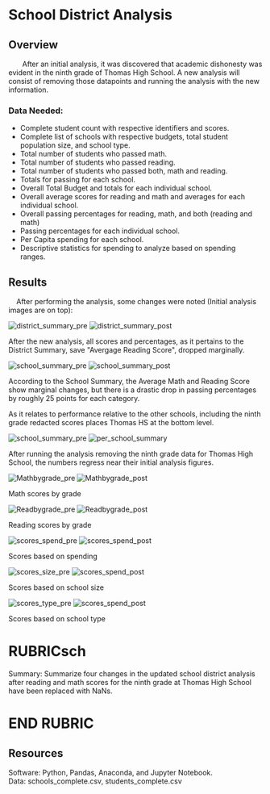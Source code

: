 # School District Analysis

## Overview

&nbsp;&nbsp;&nbsp;&nbsp;&nbsp;&nbsp;  After an initial analysis, it was discovered that academic dishonesty was evident in the ninth grade of Thomas High School.  A new analysis will consist of removing those datapoints and running the analysis with the new information.

### Data Needed:

* Complete student count with respective identifiers and scores.
* Complete list of schools with respective budgets, total student population size, and school type.
* Total number of students who passed math.
* Total number of students who passed reading.
* Total number of students who passed both, math and reading.
* Totals for passing for each school.
* Overall Total Budget and totals for each individual school.
* Overall average scores for reading and math and averages for each individual school.
* Overall passing percentages for reading, math, and both (reading and math)
* Passing percentages for each individual school.
* Per Capita spending for each school.
* Descriptive statistics for spending to analyze based on spending ranges.


## Results

&nbsp;&nbsp;&nbsp;  After performing the analysis, some changes were noted (Initial analysis images are on top):

![district_summary_pre](https://user-images.githubusercontent.com/108758105/186308885-f46765db-25fe-4ffd-8cc4-563e9181274a.png) ![district_summary_post](https://user-images.githubusercontent.com/108758105/186308977-c6293593-046c-470d-8903-9eb8d96c5fee.png)

After the new analysis, all scores and percentages, as it pertains to the District Summary, save "Avergage Reading Score", dropped marginally.


![school_summary_pre](https://user-images.githubusercontent.com/108758105/186309338-bf36d82d-a1a6-4d1a-9779-aa7fa75dd2f7.png) ![school_summary_post](https://user-images.githubusercontent.com/108758105/186309369-1d23675f-3569-4e41-9ce6-357e58ef94f5.png)

According to the School Summary, the Average Math and Reading Score show marginal changes, but there is a drastic drop in passing percentages by roughly 25 points for each category.

As it relates to performance relative to the other schools, including the ninth grade redacted scores places Thomas HS at the bottom level.


![school_summary_pre](https://user-images.githubusercontent.com/108758105/186309338-bf36d82d-a1a6-4d1a-9779-aa7fa75dd2f7.png) ![per_school_summary](https://user-images.githubusercontent.com/108758105/186311657-339f3fd8-16d2-48e3-99c1-360c30429f5a.png) 

After running the analysis removing the ninth grade data for Thomas High School, the numbers regress near their initial analysis figures.


![Mathbygrade_pre](https://user-images.githubusercontent.com/108758105/186323626-26e4aa37-45e6-46cc-9dbf-5b7f2ab28c93.png) ![Mathbygrade_post](https://user-images.githubusercontent.com/108758105/186323652-ba428d9f-b769-40d0-8c8b-9327e6f8bc72.png)

Math scores by grade


![Readbygrade_pre](https://user-images.githubusercontent.com/108758105/186323738-a864645b-1b15-4607-87ca-5712734cc794.png) ![Readbygrade_post](https://user-images.githubusercontent.com/108758105/186323793-cbf72524-00be-407a-ba9b-377961395aa7.png)

Reading scores by grade

![scores_spend_pre](https://user-images.githubusercontent.com/108758105/186323999-ce2f8560-4482-4ea2-a48f-a370780470bb.png) ![scores_spend_post](https://user-images.githubusercontent.com/108758105/186324042-3727fe0c-9bab-4add-adbd-5ed5313b6fc2.png)

Scores based on spending

![scores_size_pre](https://user-images.githubusercontent.com/108758105/186324152-070c4a10-a658-45be-ba8c-f36c34949de1.png) ![scores_spend_post](https://user-images.githubusercontent.com/108758105/186324176-01571840-84f1-4f93-95cc-62f178f2806b.png)

Scores based on school size

![scores_type_pre](https://user-images.githubusercontent.com/108758105/186324225-5b4dc280-0a51-4c33-9f96-a41740a9c84b.png) ![scores_spend_post](https://user-images.githubusercontent.com/108758105/186324245-61d59ae7-6dc5-4ae3-b00a-64ccbc8890be.png)

Scores based on school type




# RUBRICsch



Summary: Summarize four changes in the updated school district analysis after reading and math scores for the ninth grade at Thomas High School have been replaced with NaNs.


# END RUBRIC


## Resources
Software: Python, Pandas, Anaconda, and Jupyter Notebook.\
Data: schools_complete.csv, students_complete.csv
